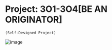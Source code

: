 # Project: 3O1-3O4[BE AN ORIGINATOR] 
    (Self-Designed Project)
![image](https://github.com/Savya2006/Project-3O1-T0-3O4-Self-Designed-Project-/assets/87526775/94025cbb-9c52-46ec-94fe-417cd78e83c0)
